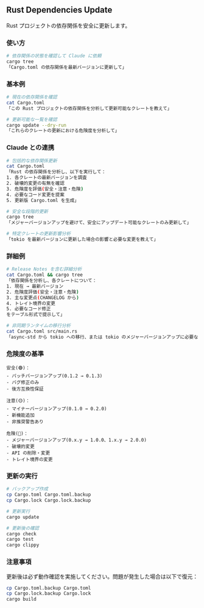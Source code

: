 ## Rust Dependencies Update

Rust プロジェクトの依存関係を安全に更新します。

### 使い方

```bash
# 依存関係の状態を確認して Claude に依頼
cargo tree
「Cargo.toml の依存関係を最新バージョンに更新して」
```

### 基本例

```bash
# 現在の依存関係を確認
cat Cargo.toml
「この Rust プロジェクトの依存関係を分析して更新可能なクレートを教えて」

# 更新可能な一覧を確認
cargo update --dry-run
「これらのクレートの更新における危険度を分析して」
```

### Claude との連携

```bash
# 包括的な依存関係更新
cat Cargo.toml
「Rust の依存関係を分析し、以下を実行して：
1. 各クレートの最新バージョンを調査
2. 破壊的変更の有無を確認
3. 危険度を評価(安全・注意・危険)
4. 必要なコード変更を提案
5. 更新版 Cargo.toml を生成」

# 安全な段階的更新
cargo tree
「メジャーバージョンアップを避けて、安全にアップデート可能なクレートのみ更新して」

# 特定クレートの更新影響分析
「tokio を最新バージョンに更新した場合の影響と必要な変更を教えて」
```

### 詳細例

```bash
# Release Notes を含む詳細分析
cat Cargo.toml && cargo tree
「依存関係を分析し、各クレートについて：
1. 現在 → 最新バージョン
2. 危険度評価(安全・注意・危険)
3. 主な変更点(CHANGELOG から)
4. トレイト境界の変更
5. 必要なコード修正
をテーブル形式で提示して」

# 非同期ランタイムの移行分析
cat Cargo.toml src/main.rs
「async-std から tokio への移行、または tokio のメジャーバージョンアップに必要な変更をすべて提示して」
```

### 危険度の基準

```
安全(🟢)：
- パッチバージョンアップ(0.1.2 → 0.1.3)
- バグ修正のみ
- 後方互換性保証

注意(🟡)：
- マイナーバージョンアップ(0.1.0 → 0.2.0)
- 新機能追加
- 非推奨警告あり

危険(🔴)：
- メジャーバージョンアップ(0.x.y → 1.0.0、1.x.y → 2.0.0)
- 破壊的変更
- API の削除・変更
- トレイト境界の変更
```

### 更新の実行

```bash
# バックアップ作成
cp Cargo.toml Cargo.toml.backup
cp Cargo.lock Cargo.lock.backup

# 更新実行
cargo update

# 更新後の確認
cargo check
cargo test
cargo clippy
```

### 注意事項

更新後は必ず動作確認を実施してください。問題が発生した場合は以下で復元：

```bash
cp Cargo.toml.backup Cargo.toml
cp Cargo.lock.backup Cargo.lock
cargo build
```
